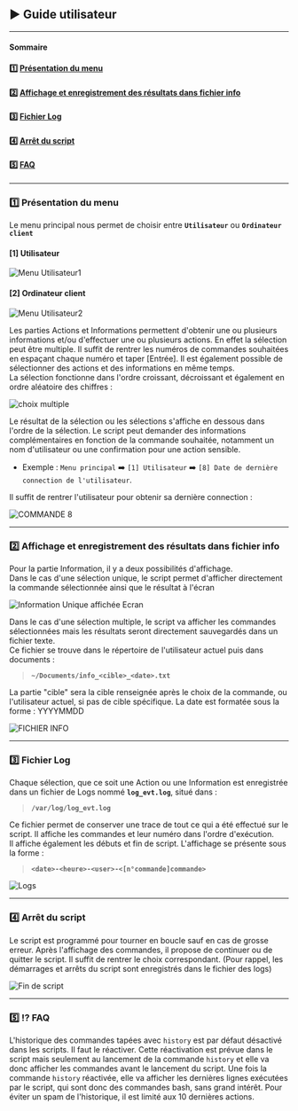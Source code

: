 
## ▶️ Guide utilisateur
---
#### Sommaire
#### :one: [Présentation du menu](https://github.com/WildCodeSchool/TSSR-2409-VERT-P2-G1-TheScriptingProject/edit/main/USER_GUIDE.md#arrow_forward-fonctionnalit%C3%A9s-de-base-et-avanc%C3%A9es)  
#### :two: [Affichage et enregistrement des résultats dans fichier info](https://github.com/WildCodeSchool/TSSR-2409-VERT-P2-G1-TheScriptingProject/edit/main/USER_GUIDE.md#arrow_forward-affichage-et-enregistrement-des-r%C3%A9sultats-dans-fichier-info)
#### :three: [Fichier Log](https://github.com/WildCodeSchool/TSSR-2409-VERT-P2-G1-TheScriptingProject/edit/main/USER_GUIDE.md#arrow_forward-fichier-log)
#### :four: [Arrêt du script](https://github.com/WildCodeSchool/TSSR-2409-VERT-P2-G1-TheScriptingProject/edit/main/USER_GUIDE.md#arrow_forward-arr%C3%AAt-du-script)
#### :five: [FAQ](https://github.com/WildCodeSchool/TSSR-2409-VERT-P2-G1-TheScriptingProject/edit/main/USER_GUIDE.md#interrobang-faq)

---
### :one: Présentation du menu

Le menu principal nous permet de choisir entre **`Utilisateur`** ou **`Ordinateur client`**  
#### **[1] Utilisateur**  

![Menu Utilisateur1](https://github.com/WildCodeSchool/TSSR-2409-VERT-P2-G1-TheScriptingProject/blob/main/Images/menu1.png)  




#### **[2] Ordinateur client**

![Menu Utilisateur2](https://github.com/WildCodeSchool/TSSR-2409-VERT-P2-G1-TheScriptingProject/blob/main/Images/menu2.png)


Les parties Actions et Informations permettent d'obtenir une ou plusieurs informations et/ou d'effectuer une ou plusieurs actions. En effet la sélection peut être multiple.  Il suffit de rentrer les numéros de commandes souhaitées en espaçant chaque numéro et taper [Entrée]. Il est également possible de sélectionner des actions et des informations en même temps.  
La sélection fonctionne dans l'ordre croissant, décroissant et également en ordre aléatoire des chiffres :

![choix multiple](https://github.com/WildCodeSchool/TSSR-2409-VERT-P2-G1-TheScriptingProject/blob/main/Images/choix%20multiple.png)

Le résultat de la sélection ou les sélections s'affiche en dessous dans l'ordre de la sélection. Le script peut demander des informations complémentaires en fonction de la commande souhaitée, notamment un nom d'utilisateur ou une confirmation pour une action sensible.  

- Exemple : `Menu principal` :arrow_right: `[1] Utilisateur` :arrow_right: `[8] Date de dernière connection de l'utilisateur`.

Il suffit de rentrer l'utilisateur pour obtenir sa dernière connection :  



![COMMANDE 8](https://github.com/WildCodeSchool/TSSR-2409-VERT-P2-G1-TheScriptingProject/blob/main/Images/Commande%208.png)

---
  
### :two: Affichage et enregistrement des résultats dans fichier info

Pour la partie Information, il y a deux possibilités d'affichage.<br>Dans le cas d'une sélection unique, le script permet d'afficher directement la commande sélectionnée ainsi que le résultat à l'écran

![Information Unique affichée Ecran](https://github.com/WildCodeSchool/TSSR-2409-VERT-P2-G1-TheScriptingProject/blob/main/Images/Affichage%20simple.png)


Dans le cas d'une sélection multiple, le script va afficher les commandes sélectionnées mais les résultats seront directement sauvegardés dans un fichier texte.<br>
Ce fichier se trouve dans le répertoire de l'utilisateur actuel puis dans documents : 
>**`~/Documents/info_<cible>_<date>.txt`**<br>

La partie "cible" sera la cible renseignée après le choix de la commande, ou l'utilisateur actuel, si pas de cible spécifique.
La date est formatée sous la forme : YYYYMMDD  

![FICHIER INFO](https://github.com/WildCodeSchool/TSSR-2409-VERT-P2-G1-TheScriptingProject/blob/main/Images/Fichier%20info.png)

---

### :three: Fichier Log

Chaque sélection, que ce soit une Action ou une Information est enregistrée dans un fichier de Logs nommé **`log_evt.log`**, situé dans :

>**`/var/log/log_evt.log`**

Ce fichier permet de conserver une trace de tout ce qui a été effectué sur le script. Il affiche les commandes et leur numéro dans l'ordre d'exécution.  
Il affiche également les débuts et fin de script. L'affichage se présente sous la forme :  

>**`<date>-<heure>-<user>-<[n°commande]commande>`**

![Logs](https://github.com/WildCodeSchool/TSSR-2409-VERT-P2-G1-TheScriptingProject/blob/main/Images/Logs.png)

---
### :four: Arrêt du script

Le script est programmé pour tourner en boucle sauf en cas de grosse erreur. Après l'affichage des commandes, il propose de continuer ou de quitter le script. Il suffit de rentrer le choix correspondant. (Pour rappel, les démarrages et arrêts du script sont enregistrés dans le fichier des logs)

![Fin de script](https://github.com/WildCodeSchool/TSSR-2409-VERT-P2-G1-TheScriptingProject/blob/main/Images/Fin%20de%20script.png)

---
### :five: :interrobang: FAQ

L'historique des commandes tapées avec `history` est par défaut désactivé dans les scripts. Il faut le réactiver. Cette réactivation est prévue dans le script mais seulement au lancement de la commande `history` et elle va donc afficher les commandes avant le lancement du script. Une fois la commande `history` réactivée, elle va afficher les dernières lignes exécutées par le script, qui sont donc des commandes bash, sans grand intérêt. Pour éviter un spam de l'historique, il est limité aux 10 dernières actions.

